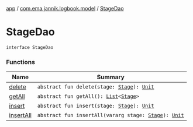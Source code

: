 [app](../../index.md) / [com.ema.jannik.logbook.model](../index.md) / [StageDao](./index.md)

# StageDao

`interface StageDao`

### Functions

| Name | Summary |
|---|---|
| [delete](delete.md) | `abstract fun delete(stage: `[`Stage`](../-stage/index.md)`): `[`Unit`](https://kotlinlang.org/api/latest/jvm/stdlib/kotlin/-unit/index.html) |
| [getAll](get-all.md) | `abstract fun getAll(): `[`List`](https://kotlinlang.org/api/latest/jvm/stdlib/kotlin.collections/-list/index.html)`<`[`Stage`](../-stage/index.md)`>` |
| [insert](insert.md) | `abstract fun insert(stage: `[`Stage`](../-stage/index.md)`): `[`Unit`](https://kotlinlang.org/api/latest/jvm/stdlib/kotlin/-unit/index.html) |
| [insertAll](insert-all.md) | `abstract fun insertAll(vararg stage: `[`Stage`](../-stage/index.md)`): `[`Unit`](https://kotlinlang.org/api/latest/jvm/stdlib/kotlin/-unit/index.html) |
